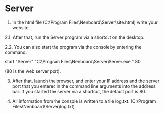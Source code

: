 # Server

1. In the html file (C:\Program Files\Nenboard\Server\site.html)
write your website. 

2.1. After that, run the Server program via a shortcut
on the desktop. 

2.2. You can also start the program via the console by 
entering the command:

start "Server" "C:\Program Files\Nenboard\Server\Server.exe " 80

(80 is the web server port).

3. After that, launch the browser,
and enter your IP address and the server port that you entered in the
command line arguments into the address bar.
If you started the server via a shortcut, the default port is 80.

4. All information from the console is written to a file log.txt.
(C:\Program Files\Nenboard\Server\log.txt)
